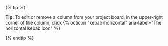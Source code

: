 {% tip %}

**Tip:** To edit or remove a column from your project board, in the upper-right corner of the column, click {% octicon "kebab-horizontal" aria-label="The horizontal kebab icon" %}.

{% endtip %}
